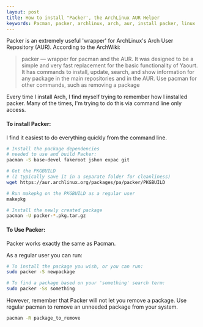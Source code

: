 ```yaml
---
layout: post
title: How to install "Packer', the ArchLinux AUR Helper
keywords: Pacman, packer, archlinux, arch, aur, install packer, linux
---
```


Packer is an extremely useful 'wrapper' for ArchLinux's Arch User Repository (AUR). According to the ArchWiki:

> packer — wrapper for pacman and the AUR. It was designed to be a simple and very fast replacement for the basic functionality of Yaourt. It has commands to install, update, search, and show information for any package in the main repositories and in the AUR. Use pacman for other commands, such as removing a package

Every time I install Arch, I find myself trying to remember how I installed packer. Many of the times, I'm trying to do this via command line only access.
#### To install Packer:
I find it easiest to do everything quickly from the command line.

```bash
# Install the package dependencies
# needed to use and build Packer:
pacman -S base-devel fakeroot jshon expac git

# Get the PKGBUILD
# (I typically save it in a separate folder for cleanliness)
wget https://aur.archlinux.org/packages/pa/packer/PKGBUILD

# Run makepkg on the PKGBUILD as a regular user
makepkg

# Install the newly created package
pacman -U packer-*.pkg.tar.gz
```

#### To Use Packer:
Packer works exactly the same as Pacman.

As a regular user you can run:

```bash
# To install the package you wish, or you can run:
sudo packer -S newpackage

# To find a package based on your 'something' search term:
sudo packer -Ss something
```

However, remember that Packer will not let you remove a package. Use regular pacman to remove an unneeded package from your system.

```bash
pacman -R package_to_remove
```

